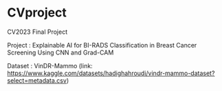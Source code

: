 # CVproject
CV2023 Final Project

Project : Explainable AI for BI-RADS Classification in Breast Cancer Screening Using CNN and Grad-CAM

Dataset : VinDR-Mammo (link: https://www.kaggle.com/datasets/hadighahroudi/vindr-mammo-dataset?select=metadata.csv)
